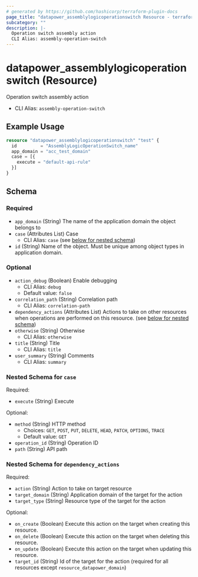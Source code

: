 ```yaml
---
# generated by https://github.com/hashicorp/terraform-plugin-docs
page_title: "datapower_assemblylogicoperationswitch Resource - terraform-provider-datapower"
subcategory: ""
description: |-
  Operation switch assembly action
  CLI Alias: assembly-operation-switch
---
```


# datapower_assemblylogicoperationswitch (Resource)

Operation switch assembly action
  - CLI Alias: `assembly-operation-switch`

## Example Usage

```terraform
resource "datapower_assemblylogicoperationswitch" "test" {
  id         = "AssemblyLogicOperationSwitch_name"
  app_domain = "acc_test_domain"
  case = [{
    execute = "default-api-rule"
  }]
}
```

<!-- schema generated by tfplugindocs -->
## Schema

### Required

- `app_domain` (String) The name of the application domain the object belongs to
- `case` (Attributes List) Case
  - CLI Alias: `case` (see [below for nested schema](#nestedatt--case))
- `id` (String) Name of the object. Must be unique among object types in application domain.

### Optional

- `action_debug` (Boolean) Enable debugging
  - CLI Alias: `debug`
  - Default value: `false`
- `correlation_path` (String) Correlation path
  - CLI Alias: `correlation-path`
- `dependency_actions` (Attributes List) Actions to take on other resources when operations are performed on this resource. (see [below for nested schema](#nestedatt--dependency_actions))
- `otherwise` (String) Otherwise
  - CLI Alias: `otherwise`
- `title` (String) Title
  - CLI Alias: `title`
- `user_summary` (String) Comments
  - CLI Alias: `summary`

<a id="nestedatt--case"></a>
### Nested Schema for `case`

Required:

- `execute` (String) Execute

Optional:

- `method` (String) HTTP method
  - Choices: `GET`, `POST`, `PUT`, `DELETE`, `HEAD`, `PATCH`, `OPTIONS`, `TRACE`
  - Default value: `GET`
- `operation_id` (String) Operation ID
- `path` (String) API path


<a id="nestedatt--dependency_actions"></a>
### Nested Schema for `dependency_actions`

Required:

- `action` (String) Action to take on target resource
- `target_domain` (String) Application domain of the target for the action
- `target_type` (String) Resource type of the target for the action

Optional:

- `on_create` (Boolean) Execute this action on the target when creating this resource.
- `on_delete` (Boolean) Execute this action on the target when deleting this resource.
- `on_update` (Boolean) Execute this action on the target when updating this resource.
- `target_id` (String) Id of the target for the action (required for all resources except `resource_datapower_domain`)
